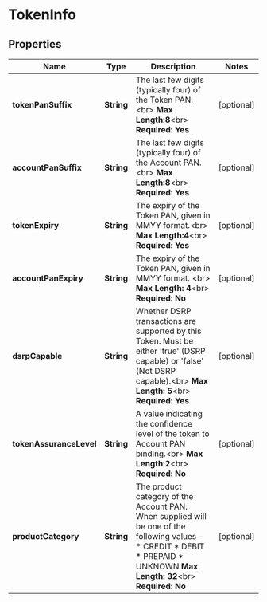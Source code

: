 
# TokenInfo

## Properties
Name | Type | Description | Notes
------------ | ------------- | ------------- | -------------
**tokenPanSuffix** | **String** | The last few digits (typically four) of the Token PAN.&lt;br&gt;     __Max Length:8__&lt;br&gt; __Required: Yes__  |  [optional]
**accountPanSuffix** | **String** | The last few digits (typically four) of the Account PAN.&lt;br&gt;     __Max Length:8__&lt;br&gt; __Required: Yes__  |  [optional]
**tokenExpiry** | **String** | The expiry of the Token PAN, given in MMYY format.&lt;br&gt;     __Max Length:4__&lt;br&gt; __Required: Yes__  |  [optional]
**accountPanExpiry** | **String** | The expiry of the Token PAN, given in MMYY format. &lt;br&gt; __Max Length: 4__&lt;br&gt; __Required: No__  |  [optional]
**dsrpCapable** | **String** | Whether DSRP transactions are supported by this Token. Must be either &#39;true&#39; (DSRP capable) or &#39;false&#39; (Not DSRP capable).&lt;br&gt; __Max Length: 5__&lt;br&gt; __Required: Yes__  |  [optional]
**tokenAssuranceLevel** | **String** | A value indicating the confidence level of the token to Account PAN binding.&lt;br&gt;     __Max Length:2__&lt;br&gt; __Required: No__  |  [optional]
**productCategory** | **String** | The product category of the Account PAN. When supplied will be one of the following values -  * CREDIT * DEBIT * PREPAID * UNKNOWN  __Max Length: 32__&lt;br&gt; __Required: No__  |  [optional]




